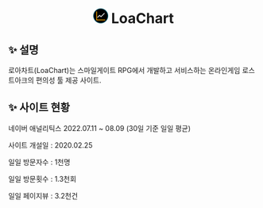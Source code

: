 <h1 align="center"><img src="/img/favicon/apple-icon-60x60.png" width="30px"> LoaChart </h1>

## ✨ 설명
로아차트(LoaChart)는 스마일게이트 RPG에서 개발하고 서비스하는 온라인게임 로스트아크의 편의성 툴 제공 사이트.

## ✨ 사이트 현황
네이버 애널리틱스 2022.07.11 ~ 08.09 (30일 기준 일일 평균)

사이트 개설일 : 2020.02.25

일일 방문자수 : 1천명

일일 방문횟수 : 1.3천회

일일 페이지뷰 : 3.2천건

<div align="left"><img src"/img/readme/1.png"></div>
<div align="left"><img src"/img/readme/2.png"></div>
<div align="left"><img src"/img/readme/3.png"></div>
